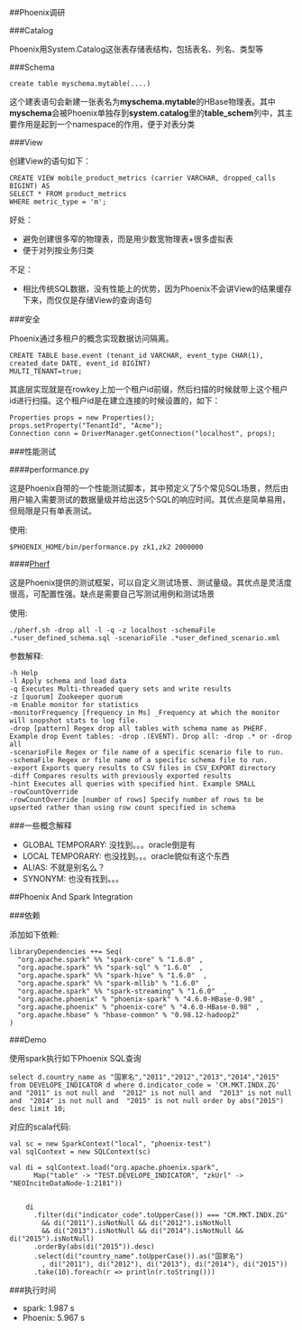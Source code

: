 ##Phoenix调研

###Catalog

Phoenix用System.Catalog这张表存储表结构，包括表名、列名、类型等

###Schema

```
create table myschema.mytable(....)
```
这个建表语句会新建一张表名为**myschema.mytable**的HBase物理表。其中**myschema**会被Phoenix单独存到**system.catalog**里的**table_schem**列中，其主要作用是起到一个namespace的作用，便于对表分类

###View

创建View的语句如下：

```
CREATE VIEW mobile_product_metrics (carrier VARCHAR, dropped_calls BIGINT) AS
SELECT * FROM product_metrics
WHERE metric_type = 'm';
```

好处：

- 避免创建很多窄的物理表，而是用少数宽物理表+很多虚拟表
- 便于对列按业务归类

不足：

- 相比传统SQL数据，没有性能上的优势，因为Phoenix不会讲View的结果缓存下来，而仅仅是存储View的查询语句

###安全

Phoenix通过多租户的概念实现数据访问隔离。

```
CREATE TABLE base.event (tenant_id VARCHAR, event_type CHAR(1), created_date DATE, event_id BIGINT)
MULTI_TENANT=true;
```

其底层实现就是在rowkey上加一个租户id前缀，然后扫描的时候就带上这个租户id进行扫描。这个租户id是在建立连接的时候设置的，如下：

```
Properties props = new Properties();
props.setProperty("TenantId", "Acme");
Connection conn = DriverManager.getConnection("localhost", props);
```

###性能测试

####performance.py

这是Phoenix自带的一个性能测试脚本，其中预定义了5个常见SQL场景，然后由用户输入需要测试的数据量级并给出这5个SQL的响应时间。其优点是简单易用，但局限是只有单表测试。

使用:

```
$PHOENIX_HOME/bin/performance.py zk1,zk2 2000000
```

####[Pherf](https://phoenix.apache.org/pherf.html)

这是Phoenix提供的测试框架，可以自定义测试场景、测试量级。其优点是灵活度很高，可配置性强。缺点是需要自己写测试用例和测试场景

使用:

```
./pherf.sh -drop all -l -q -z localhost -schemaFile .*user_defined_schema.sql -scenarioFile .*user_defined_scenario.xml
```

参数解释:

```
-h Help 
-l Apply schema and load data
-q Executes Multi-threaded query sets and write results
-z [quorum] Zookeeper quorum
-m Enable monitor for statistics
-monitorFrequency [frequency in Ms] _Frequency at which the monitor will snopshot stats to log file. 
-drop [pattern] Regex drop all tables with schema name as PHERF. Example drop Event tables: -drop .(EVENT). Drop all: -drop .* or -drop all
-scenarioFile Regex or file name of a specific scenario file to run. 
-schemaFile Regex or file name of a specific schema file to run. 
-export Exports query results to CSV files in CSV_EXPORT directory 
-diff Compares results with previously exported results 
-hint Executes all queries with specified hint. Example SMALL 
-rowCountOverride
-rowCountOverride [number of rows] Specify number of rows to be upserted rather than using row count specified in schema
```

###一些概念解释

- GLOBAL TEMPORARY: 没找到。。。oracle倒是有
- LOCAL TEMPORARY: 也没找到。。。oracle貌似有这个东西
- ALIAS: 不就是别名么？
- SYNONYM: 也没有找到。。。


##Phoenix And Spark Integration

###依赖

添加如下依赖:

```
libraryDependencies ++= Seq(
  "org.apache.spark" %% "spark-core" % "1.6.0" ,
  "org.apache.spark" %% "spark-sql" % "1.6.0"  ,
  "org.apache.spark" %% "spark-hive" % "1.6.0"  ,
  "org.apache.spark" %% "spark-mllib" % "1.6.0"  ,
  "org.apache.spark" %% "spark-streaming" % "1.6.0"  ,
  "org.apache.phoenix" % "phoenix-spark" % "4.6.0-HBase-0.98" ,
  "org.apache.phoenix" % "phoenix-core" % "4.6.0-HBase-0.98" ,
  "org.apache.hbase" % "hbase-common" % "0.98.12-hadoop2"
)
```

###Demo

使用spark执行如下Phoenix SQL查询

```
select d.country_name as "国家名","2011","2012","2013","2014","2015" from DEVELOPE_INDICATOR d where d.indicator_code = 'CM.MKT.INDX.ZG' and "2011" is not null and  "2012" is not null and  "2013" is not null and  "2014" is not null and  "2015" is not null order by abs("2015") desc limit 10;
```

对应的scala代码:

```
val sc = new SparkContext("local", "phoenix-test")
val sqlContext = new SQLContext(sc)

val di = sqlContext.load("org.apache.phoenix.spark",
      Map("table" -> "TEST.DEVELOPE_INDICATOR", "zkUrl" -> "NEOInciteDataNode-1:2181"))


    di
      .filter(di("indicator_code".toUpperCase()) === "CM.MKT.INDX.ZG"
        && di("2011").isNotNull && di("2012").isNotNull
        && di("2013").isNotNull && di("2014").isNotNull && di("2015").isNotNull)
      .orderBy(abs(di("2015")).desc)
      .select(di("country_name".toUpperCase()).as("国家名")
        , di("2011"), di("2012"), di("2013"), di("2014"), di("2015"))
      .take(10).foreach(r => println(r.toString()))
```

###执行时间 

- spark: 1.987 s
- Phoenix: 5.967 s